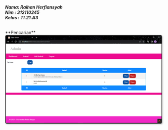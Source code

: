 **_Nama: Raihan Herfiansyah_** <br/>
**_Nim : 312110245_** <br/>
**_Kelas : TI.21.A3_** <br/>

<br/>
**Pencarian**
<img src="ss/sss.png" style="border: 2px solid #333; border-radius: 5px; box-shadow: 2px 2px 4px #00000040">

</br></br>




